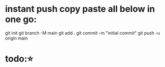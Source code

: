 # instant push copy paste all below in one go:

git init
git branch -M main
git add .
git commit -m "initial commit"
git push -u origin main

# todo:⭐️
